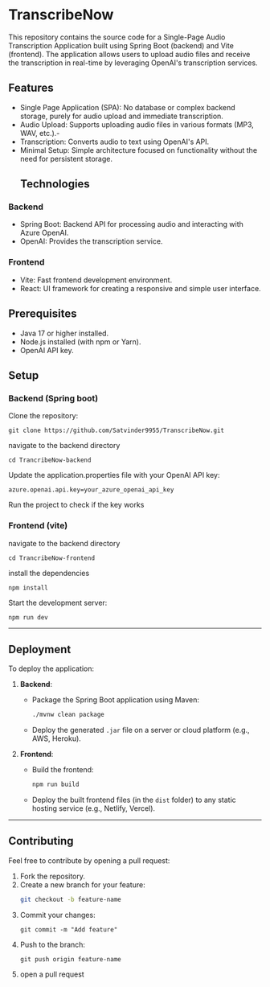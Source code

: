 # TranscribeNow
This repository contains the source code for a Single-Page Audio Transcription Application built using Spring Boot (backend) and Vite (frontend). The application allows users to upload audio files and receive the transcription in real-time by leveraging  OpenAI's transcription services.
## Features
- Single Page Application (SPA): No database or complex backend storage, purely for audio upload and immediate transcription.
- Audio Upload: Supports uploading audio files in various formats (MP3, WAV, etc.).- 
- Transcription: Converts audio to text using OpenAI's API.
- Minimal Setup: Simple architecture focused on functionality without the need for persistent storage.
  ## Technologies
### Backend
- Spring Boot: Backend API for processing audio and interacting with Azure OpenAI.
-  OpenAI: Provides the transcription service.
### Frontend
- Vite: Fast frontend development environment.
- React: UI framework for creating a responsive and simple user interface.
## Prerequisites
- Java 17 or higher installed.
- Node.js installed (with npm or Yarn).
- OpenAI API key.
## Setup
### Backend (Spring boot)
Clone the repository:
 ```
 git clone https://github.com/Satvinder9955/TranscribeNow.git
  ```
navigate to the backend directory
```
cd TrancribeNow-backend
```
Update the application.properties file with your OpenAI API key:
```
azure.openai.api.key=your_azure_openai_api_key
```
Run the project to check if the key works

### Frontend (vite)
navigate to the backend directory
 ```
cd TrancribeNow-frontend
  ```
install the dependencies
```
npm install
```
Start the development server:
```
npm run dev
```
---

## Deployment

To deploy the application:

1. **Backend**: 
   - Package the Spring Boot application using Maven:
     ```bash
     ./mvnw clean package
     ```
   - Deploy the generated `.jar` file on a server or cloud platform (e.g., AWS, Heroku).

2. **Frontend**:
   - Build the frontend:
     ```bash
     npm run build
     ```
   - Deploy the built frontend files (in the `dist` folder) to any static hosting service (e.g., Netlify, Vercel).

---

## Contributing

Feel free to contribute by opening a pull request:

1. Fork the repository.
2. Create a new branch for your feature:
   ```bash
   git checkout -b feature-name

3. Commit your changes:
   ```
   git commit -m "Add feature"
   ```
4. Push to the branch:
   ```
   git push origin feature-name
   ```
5. open a pull request

